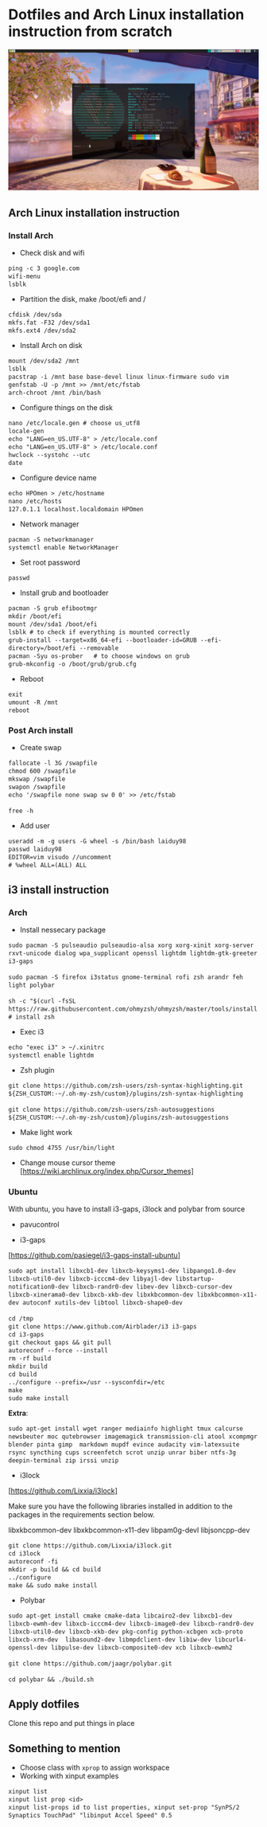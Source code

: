 # Dotfiles and Arch Linux installation instruction from scratch

![Screenshot](/Docs/screenshot.png)

## Arch Linux installation instruction

### Install Arch
* Check disk and wifi
```
ping -c 3 google.com
wifi-menu
lsblk
```
* Partition the disk, make /boot/efi and /
```
cfdisk /dev/sda
mkfs.fat -F32 /dev/sda1
mkfs.ext4 /dev/sda2
```
* Install Arch on disk
```
mount /dev/sda2 /mnt
lsblk
pacstrap -i /mnt base base-devel linux linux-firmware sudo vim
genfstab -U -p /mnt >> /mnt/etc/fstab
arch-chroot /mnt /bin/bash
```
* Configure things on the disk
```
nano /etc/locale.gen # choose us_utf8
locale-gen
echo "LANG=en_US.UTF-8" > /etc/locale.conf
echo "LANG=en_US.UTF-8" > /etc/locale.conf
hwclock --systohc --utc
date
```
* Configure device name 
```
echo HPOmen > /etc/hostname
nano /etc/hosts
127.0.1.1 localhost.localdomain HPOmen
```

* Network manager
```
pacman -S networkmanager
systemctl enable NetworkManager
```

* Set root password
```
passwd
```

* Install grub and bootloader
```
pacman -S grub efibootmgr
mkdir /boot/efi
mount /dev/sda1 /boot/efi
lsblk # to check if everything is mounted correctly
grub-install --target=x86_64-efi --bootloader-id=GRUB --efi-directory=/boot/efi --removable
pacman -Syu os-prober   # to choose windows on grub
grub-mkconfig -o /boot/grub/grub.cfg
```

* Reboot
```
exit
umount -R /mnt
reboot
```

### Post Arch install
* Create swap
```
fallocate -l 3G /swapfile
chmod 600 /swapfile
mkswap /swapfile
swapon /swapfile
echo '/swapfile none swap sw 0 0' >> /etc/fstab

free -h
```

* Add user
```
useradd -m -g users -G wheel -s /bin/bash laiduy98
passwd laiduy98
EDITOR=vim visudo //uncomment
# %wheel ALL=(ALL) ALL
```

## i3 install instruction

### Arch
* Install nessecary package
```
sudo pacman -S pulseaudio pulseaudio-alsa xorg xorg-xinit xorg-server rxvt-unicode dialog wpa_supplicant openssl lightdm lightdm-gtk-greeter i3-gaps

sudo pacman -S firefox i3status gnome-terminal rofi zsh arandr feh light polybar

sh -c "$(curl -fsSL https://raw.githubusercontent.com/ohmyzsh/ohmyzsh/master/tools/install.sh)" # install zsh
```
* Exec i3
```
echo "exec i3" > ~/.xinitrc
systemctl enable lightdm
```
* Zsh plugin
```
git clone https://github.com/zsh-users/zsh-syntax-highlighting.git ${ZSH_CUSTOM:-~/.oh-my-zsh/custom}/plugins/zsh-syntax-highlighting

git clone https://github.com/zsh-users/zsh-autosuggestions ${ZSH_CUSTOM:-~/.oh-my-zsh/custom}/plugins/zsh-autosuggestions
```
* Make light work
```
sudo chmod 4755 /usr/bin/light
```
* Change mouse cursor theme
[https://wiki.archlinux.org/index.php/Cursor_themes]

### Ubuntu
With ubuntu, you have to install i3-gaps, i3lock and polybar from source

* pavucontrol

* i3-gaps

[https://github.com/pasiegel/i3-gaps-install-ubuntu]
```
sudo apt install libxcb1-dev libxcb-keysyms1-dev libpango1.0-dev libxcb-util0-dev libxcb-icccm4-dev libyajl-dev libstartup-notification0-dev libxcb-randr0-dev libev-dev libxcb-cursor-dev libxcb-xinerama0-dev libxcb-xkb-dev libxkbcommon-dev libxkbcommon-x11-dev autoconf xutils-dev libtool libxcb-shape0-dev

cd /tmp
git clone https://www.github.com/Airblader/i3 i3-gaps
cd i3-gaps
git checkout gaps && git pull
autoreconf --force --install
rm -rf build
mkdir build
cd build
../configure --prefix=/usr --sysconfdir=/etc
make
sudo make install
```
**Extra**: 
```
sudo apt-get install wget ranger mediainfo highlight tmux calcurse  newsbeuter moc qutebrowser imagemagick transmission-cli atool xcompmgr blender pinta gimp  markdown mupdf evince audacity vim-latexsuite rsync syncthing cups screenfetch scrot unzip unrar biber ntfs-3g deepin-terminal zip irssi unzip
```
* i3lock

[https://github.com/Lixxia/i3lock]

Make sure you have the following libraries installed in addition to the packages in the requirements section below.

libxkbcommon-dev libxkbcommon-x11-dev libpam0g-devl  libjsoncpp-dev
```
git clone https://github.com/Lixxia/i3lock.git
cd i3lock
autoreconf -fi
mkdir -p build && cd build
../configure
make && sudo make install
```
* Polybar
```
sudo apt-get install cmake cmake-data libcairo2-dev libxcb1-dev libxcb-ewmh-dev libxcb-icccm4-dev libxcb-image0-dev libxcb-randr0-dev libxcb-util0-dev libxcb-xkb-dev pkg-config python-xcbgen xcb-proto libxcb-xrm-dev  libasound2-dev libmpdclient-dev libiw-dev libcurl4-openssl-dev libpulse-dev libxcb-composite0-dev xcb libxcb-ewmh2

git clone https://github.com/jaagr/polybar.git

cd polybar && ./build.sh
```
## Apply dotfiles
Clone this repo and put things in place

## Something to mention

* Choose class with ```xprop``` to assign workspace
* Working with xinput examples
```
xinput list
xinput list prop <id>
xinput list-props id to list properties, xinput set-prop "SynPS/2 Synaptics TouchPad" "libinput Accel Speed" 0.5
```